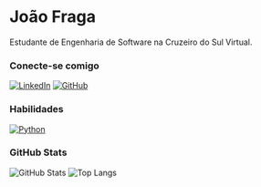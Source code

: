 # João Fraga
Estudante de Engenharia de Software na Cruzeiro do Sul Virtual.

### Conecte-se comigo

[![LinkedIn](https://img.shields.io/badge/LinkedIn-000?style=for-the-badge&logo=linkedin&logoColor=0E76A8)](https://www.linkedin.com/in/joão-paulo-siqueira-fraga-847190289/)
[![GitHub](https://img.shields.io/badge/GitHub-000?style=for-the-badge&logo=github&logoColor=0E76A8)](https://github.com/Jorukar)

### Habilidades

[![Python](https://img.shields.io/badge/Python-000?style=for-the-badge&logo=python)](https://docs.python.org/)


### GitHub Stats

![GitHub Stats](https://github-readme-stats.vercel.app/api?username=Jorukar&theme=transparent&bg_color=000&border_color=30A3DC&show_icons=true&icon_color=30A3DC&title_color=E94D5F&text_color=FFF)
![Top Langs](https://github-readme-stats-git-masterrstaa-rickstaa.vercel.app/api/top-langs/?username=Jorukar&bg_color=000&border_color=30A3DC&title_color=E94D5F&text_color=FFF)